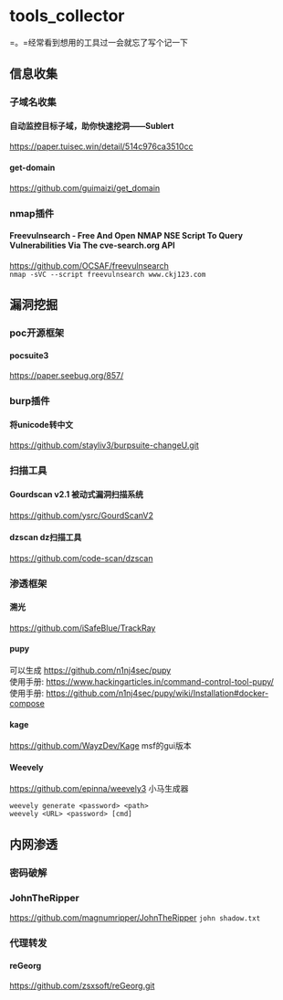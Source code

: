 # tools_collector
=。=经常看到想用的工具过一会就忘了写个记一下
## 信息收集
### 子域名收集
#### 自动监控目标子域，助你快速挖洞——Sublert
https://paper.tuisec.win/detail/514c976ca3510cc

#### get-domain
https://github.com/guimaizi/get_domain

### nmap插件
#### Freevulnsearch - Free And Open NMAP NSE Script To Query Vulnerabilities Via The cve-search.org API
https://github.com/OCSAF/freevulnsearch  
`nmap -sVC --script freevulnsearch www.ckj123.com`

## 漏洞挖掘
### poc开源框架
#### pocsuite3 
https://paper.seebug.org/857/

### burp插件
#### 将unicode转中文
https://github.com/stayliv3/burpsuite-changeU.git

### 扫描工具
#### Gourdscan v2.1 被动式漏洞扫描系统
https://github.com/ysrc/GourdScanV2

#### dzscan dz扫描工具
https://github.com/code-scan/dzscan

### 渗透框架
#### 溯光
https://github.com/iSafeBlue/TrackRay

#### pupy
可以生成
https://github.com/n1nj4sec/pupy  
使用手册: https://www.hackingarticles.in/command-control-tool-pupy/  
使用手册: https://github.com/n1nj4sec/pupy/wiki/Installation#docker-compose

#### kage
https://github.com/WayzDev/Kage
msf的gui版本

#### Weevely
https://github.com/epinna/weevely3
小马生成器
```
weevely generate <password> <path>
weevely <URL> <password> [cmd]
```

## 内网渗透

### 密码破解
### JohnTheRipper
https://github.com/magnumripper/JohnTheRipper
`john shadow.txt`



### 代理转发
#### reGeorg
https://github.com/zsxsoft/reGeorg.git
